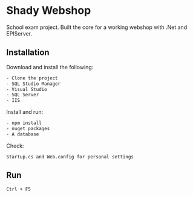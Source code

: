 # Shady Webshop

School exam project. Built the core for a working webshop with .Net and EPIServer.

## Installation

Download and install the following:

```bash
- Clone the project
- SQL Studio Manager
- Visual Studio
- SQL Server
- IIS
```

Install and run:

```bash
- npm install
- nuget packages
- A database
```

Check:

```
Startup.cs and Web.config for personal settings
```

## Run

```bash
Ctrl + F5
```

